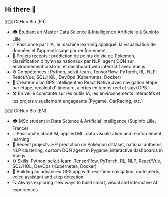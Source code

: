 ## Hi there 👋

🇫🇷 GitHub Bio (FR)
- 🎓 Étudiant en Master Data Science & Intelligence Artificielle à Supinfo Lille
- 💡 Passionné par l’IA, le machine learning appliqué, la visualisation de données et l’apprentissage par renforcement
- 🧠 Projets récents : prédiction de points de vie de Pokémon, classification d’hymnes nationaux par NLP, agent DQN sur environnement custom, et dashboard web interactif avec Vue.js
- ⚙️ Compétences : Python, scikit-learn, TensorFlow, PyTorch, RL, NLP, React/Vue, SQL/HQL, DevOps (Kubernetes, Docker)
- 🚗 Créateur d’un GPS intelligent en React Native avec navigation étape par étape, recalcul d’itinéraire, alertes en temps réel et suivi GPS
- 🛠 En veille constante sur les outils IA, les environnements interactifs et les projets visuellement engageants (Pygame, CarRacing, etc.)

🇬🇧 GitHub Bio (EN)
- 🎓 MSc student in Data Science & Artificial Intelligence (Supinfo Lille, France)
- 💡 Passionate about AI, applied ML, data visualization and reinforcement learning
- 🧪 Recent projects: HP prediction on Pokémon dataset, national anthems NLP clustering, custom DQN agent in Pygame, interactive dashboards in Vue.js
- ⚙️ Skills: Python, scikit-learn, TensorFlow, PyTorch, RL, NLP, React/Vue, SQL/HQL, DevOps (Kubernetes, Docker)
- 🚗 Building an advanced GPS app with real-time navigation, route alerts, voice assistant and step detection
- 🔍 Always exploring new ways to build smart, visual and interactive AI experiences
